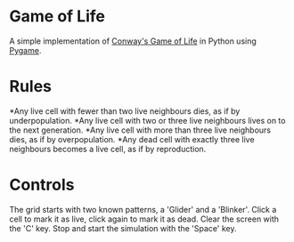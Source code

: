 # Game of Life
A simple implementation of [Conway's Game of Life](https://en.wikipedia.org/wiki/Conway%27s_Game_of_Life) in Python using [Pygame](https://www.pygame.org/news).

# Rules
*Any live cell with fewer than two live neighbours dies, as if by underpopulation.
*Any live cell with two or three live neighbours lives on to the next generation.
*Any live cell with more than three live neighbours dies, as if by overpopulation.
*Any dead cell with exactly three live neighbours becomes a live cell, as if by reproduction.

# Controls
The grid starts with two known patterns, a 'Glider' and a 'Blinker'.
Click a cell to mark it as live, click again to mark it as dead.
Clear the screen with the 'C' key.
Stop and start the simulation with the 'Space' key.

